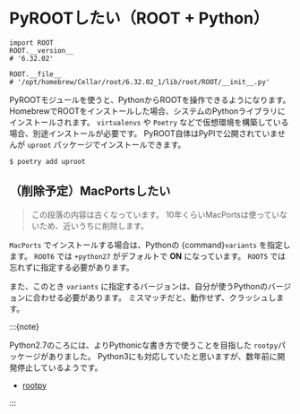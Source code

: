 # PyROOTしたい（ROOT + Python）

```python3
import ROOT
ROOT.__version__
# '6.32.02'

ROOT.__file__
# '/opt/homebrew/Cellar/root/6.32.02_1/lib/root/ROOT/__init__.py'
```

PyROOTモジュールを使うと、PythonからROOTを操作できるようになります。
HomebrewでROOTをインストールした場合、システムのPythonライブラリにインストールされます。
``virtualenvs`` や ``Poetry`` などで仮想環境を構築している場合、別途インストールが必要です。
PyROOT自体はPyPIで公開されていませんが ``uproot`` パッケージでインストールできます。

```console
$ poetry add uproot
```

## （削除予定）MacPortsしたい

> この段落の内容は古くなっています。
> 10年くらいMacPortsは使っていないため、近いうちに削除します。

``MacPorts`` でインストールする場合は、Pythonの {command}`variants` を指定します。
``ROOT6`` では ``+python27`` がデフォルトで **ON** になっています。
``ROOT5`` では忘れずに指定する必要があります。

また、このとき ``variants`` に指定するバージョンは、自分が使うPythonのバージョンに合わせる必要があります。
ミスマッチだと、動作せず、クラッシュします。

:::{note}

Python2.7のころには、よりPythonicな書き方で使うことを目指した `rootpy`パッケージがありました。
Python3にも対応していたと思いますが、数年前に開発停止しているようです。

- [rootpy](https://github.com/rootpy/rootpy/)

:::
